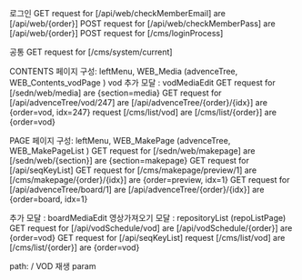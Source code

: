 로그인
GET request for [/api/web/checkMemberEmail] are [/api/web/{order}]
POST request for [/api/web/checkMemberPass] are [/api/web/{order}]
POST request for [/cms/loginProcess]

공통
GET request for [/cms/system/current]

CONTENTS
페이지 구성: leftMenu, WEB_Media (advenceTree, WEB_Contents_vodPage )
vod 추가 모달 : vodMediaEdit
GET request for [/sedn/web/media] are {section=media}
GET request for [/api/advenceTree/vod/247] are [/api/advenceTree/{order}/{idx}] are {order=vod, idx=247}
request [/cms/list/vod] are [/cms/list/{order}] are {order=vod}

PAGE
페이지 구성: leftMenu, WEB_MakePage (advenceTree, WEB_MakePageList )
GET request for [/sedn/web/makepage] are [/sedn/web/{section}] are {section=makepage}
GET request for [/api/seqKeyList]
GET request for [/cms/makepage/preview/1] are [/cms/makepage/{order}/{idx}] are {order=preview, idx=1}
GET request for [/api/advenceTree/board/1] are [/api/advenceTree/{order}/{idx}] are {order=board, idx=1}

추가 모달 : boardMediaEdit
영상가져오기 모달 : repositoryList (repoListPage)
GET request for [/api/vodSchedule/vod] are [/api/vodSchedule/{order}] are {order=vod}
GET request for [/api/seqKeyList]
request [/cms/list/vod] are [/cms/list/{order}] are {order=vod}


path: /  VOD 재생 param

